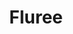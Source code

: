 ---
codehost: https://github.com/fluree
linkedin: https://linkedin.com/company/fluree-pbc
logohandle: fluree
sort: fluree
title: Fluree
twitter: https://x.com/FlureePBC
website: https://flur.ee/
youtube: https://youtube.com/channel/UCyerylQ7xRK0fyf19OMC5kg
---